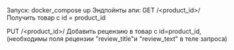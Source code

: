 Запуск: docker_compose up
Эндпойнты апи:
GET /<product_id>/ Получить товар c id = product_id

PUT /<product_id>/ Добавить рецензию в товар c id=product_id, (необходимы поля рецензии "review_title"и "review_text" в теле запроса)
